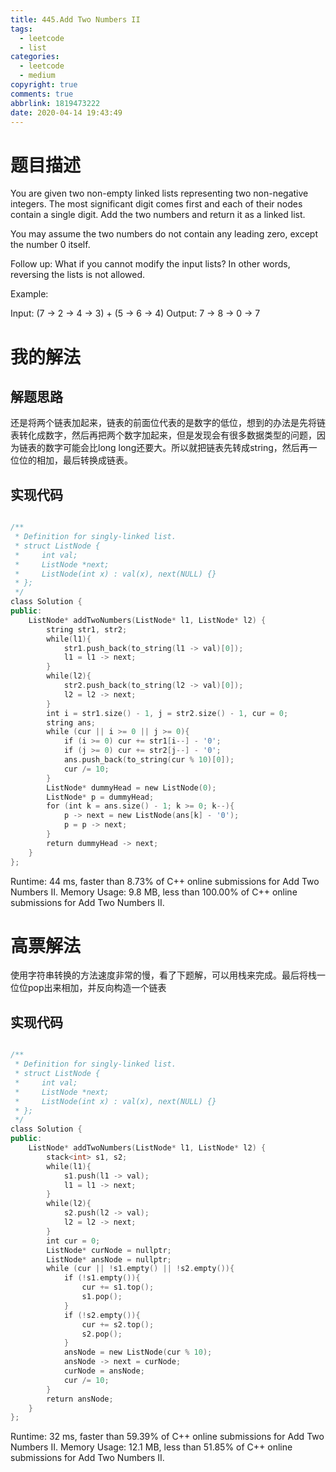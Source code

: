 ```yaml
---
title: 445.Add Two Numbers II
tags:
  - leetcode
  - list
categories:
  - leetcode
  - medium
copyright: true
comments: true
abbrlink: 1819473222
date: 2020-04-14 19:43:49
---
```

# 题目描述
You are given two non-empty linked lists representing two non-negative integers. The most significant digit comes first and each of their nodes contain a single digit. Add the two numbers and return it as a linked list.

You may assume the two numbers do not contain any leading zero, except the number 0 itself.

Follow up:
What if you cannot modify the input lists? In other words, reversing the lists is not allowed.

Example:

Input: (7 -> 2 -> 4 -> 3) + (5 -> 6 -> 4)
Output: 7 -> 8 -> 0 -> 7

# 我的解法
## 解题思路
还是将两个链表加起来，链表的前面位代表的是数字的低位，想到的办法是先将链表转化成数字，然后再把两个数字加起来，但是发现会有很多数据类型的问题，因为链表的数字可能会比long long还要大。所以就把链表先转成string，然后再一位位的相加，最后转换成链表。
## 实现代码
```C++

/**
 * Definition for singly-linked list.
 * struct ListNode {
 *     int val;
 *     ListNode *next;
 *     ListNode(int x) : val(x), next(NULL) {}
 * };
 */
class Solution {
public:
    ListNode* addTwoNumbers(ListNode* l1, ListNode* l2) {
        string str1, str2;
        while(l1){
            str1.push_back(to_string(l1 -> val)[0]);
            l1 = l1 -> next;
        }
        while(l2){
            str2.push_back(to_string(l2 -> val)[0]);
            l2 = l2 -> next;
        }
        int i = str1.size() - 1, j = str2.size() - 1, cur = 0;
        string ans;
        while (cur || i >= 0 || j >= 0){
            if (i >= 0) cur += str1[i--] - '0';
            if (j >= 0) cur += str2[j--] - '0';
            ans.push_back(to_string(cur % 10)[0]);
            cur /= 10;
        }
        ListNode* dummyHead = new ListNode(0);
        ListNode* p = dummyHead;
        for (int k = ans.size() - 1; k >= 0; k--){
            p -> next = new ListNode(ans[k] - '0');
            p = p -> next;
        }
        return dummyHead -> next;
    }
};


```

Runtime: 44 ms, faster than 8.73% of C++ online submissions for Add Two Numbers II.
Memory Usage: 9.8 MB, less than 100.00% of C++ online submissions for Add Two Numbers II.

# 高票解法
使用字符串转换的方法速度非常的慢，看了下题解，可以用栈来完成。最后将栈一位位pop出来相加，并反向构造一个链表
## 实现代码
```C++

/**
 * Definition for singly-linked list.
 * struct ListNode {
 *     int val;
 *     ListNode *next;
 *     ListNode(int x) : val(x), next(NULL) {}
 * };
 */
class Solution {
public:
    ListNode* addTwoNumbers(ListNode* l1, ListNode* l2) {
        stack<int> s1, s2;
        while(l1){
            s1.push(l1 -> val);
            l1 = l1 -> next;
        }
        while(l2){
            s2.push(l2 -> val);
            l2 = l2 -> next;
        }
        int cur = 0;
        ListNode* curNode = nullptr;
        ListNode* ansNode = nullptr;
        while (cur || !s1.empty() || !s2.empty()){
            if (!s1.empty()){
                cur += s1.top();
                s1.pop();
            }
            if (!s2.empty()){
                cur += s2.top();
                s2.pop();
            }
            ansNode = new ListNode(cur % 10);
            ansNode -> next = curNode;
            curNode = ansNode;  
            cur /= 10;
        }
        return ansNode;
    }
};


```
Runtime: 32 ms, faster than 59.39% of C++ online submissions for Add Two Numbers II.
Memory Usage: 12.1 MB, less than 51.85% of C++ online submissions for Add Two Numbers II.